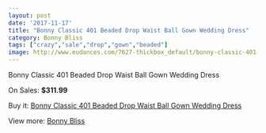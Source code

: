 ```yaml
---
layout: post
date: '2017-11-17'
title: "Bonny Classic 401 Beaded Drop Waist Ball Gown Wedding Dress"
category: Bonny Bliss
tags: ["crazy","sale","drop","gown","beaded"]
image: http://www.eudances.com/7627-thickbox_default/bonny-classic-401-beaded-drop-waist-ball-gown-wedding-dress.jpg
---
```

Bonny Classic 401 Beaded Drop Waist Ball Gown Wedding Dress

On Sales: **$311.99**
<a href="https://www.eudances.com/en/bonny-bliss/2700-bonny-classic-401-beaded-drop-waist-ball-gown-wedding-dress.html"><amp-img layout="responsive" width="600" height="600" src="//www.eudances.com/7627-thickbox_default/bonny-classic-401-beaded-drop-waist-ball-gown-wedding-dress.jpg" alt="Bonny Classic 401 Beaded Drop Waist Ball Gown Wedding Dress 0" /></a>
<a href="https://www.eudances.com/en/bonny-bliss/2700-bonny-classic-401-beaded-drop-waist-ball-gown-wedding-dress.html"><amp-img layout="responsive" width="600" height="600" src="//www.eudances.com/7629-thickbox_default/bonny-classic-401-beaded-drop-waist-ball-gown-wedding-dress.jpg" alt="Bonny Classic 401 Beaded Drop Waist Ball Gown Wedding Dress 1" /></a>
<a href="https://www.eudances.com/en/bonny-bliss/2700-bonny-classic-401-beaded-drop-waist-ball-gown-wedding-dress.html"><amp-img layout="responsive" width="600" height="600" src="//www.eudances.com/7628-thickbox_default/bonny-classic-401-beaded-drop-waist-ball-gown-wedding-dress.jpg" alt="Bonny Classic 401 Beaded Drop Waist Ball Gown Wedding Dress 2" /></a>

Buy it: [Bonny Classic 401 Beaded Drop Waist Ball Gown Wedding Dress](https://www.eudances.com/en/bonny-bliss/2700-bonny-classic-401-beaded-drop-waist-ball-gown-wedding-dress.html "Bonny Classic 401 Beaded Drop Waist Ball Gown Wedding Dress")

View more: [Bonny Bliss](https://www.eudances.com/en/40-bonny-bliss "Bonny Bliss")